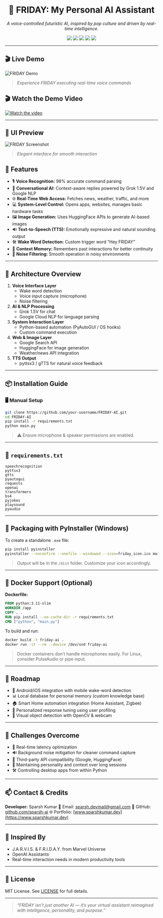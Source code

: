<h1 align="center">🤖 FRIDAY: My Personal AI Assistant</h1>
<p align="center"><i>A voice-controlled futuristic AI, inspired by pop culture and driven by real-time intelligence.</i></p>

<p align="center">
  <img src="https://img.shields.io/badge/AI_Model-Grok_1.5V-blueviolet" />
  <img src="https://img.shields.io/badge/Voice_Control-Enabled-brightgreen" />
  <img src="https://img.shields.io/badge/NLP-Google_Cloud-yellow" />
  <img src="https://img.shields.io/badge/Image_Generation-HuggingFace-orange" />
  <img src="https://img.shields.io/badge/Developer-Sparsh_Kumar-informational" />
</p>

---

## 🎬 Live Demo

![FRIDAY Demo](./demo.gif)
> _Experience FRIDAY executing real-time voice commands_

## 🎬 Watch the Demo Video

[![Watch the video](https://drive.google.com/file/d/1IOIc8asmq2cNte6Ir-y1-5AaKxfSk5qs/view?usp=sharing)](https://drive.google.com/file/d/1M22GnJC_LLLIqCboo-46GNkxMcOj9J72/view?usp=sharing)

---

## 📸 UI Preview

![FRIDAY Screenshot](./screenshot.png)
> _Elegant interface for smooth interaction_


## 🚀 Features

- 🎙️ **Voice Recognition:** 98% accurate command parsing
- 🧠 **Conversational AI:** Context-aware replies powered by Grok 1.5V and Google NLP
- 🌐 **Real-Time Web Access:** Fetches news, weather, traffic, and more
- 💻 **System-Level Control:** Opens apps, websites, manages basic hardware tasks
- 🖼️ **Image Generation:** Uses HuggingFace APIs to generate AI-based images
- 🔊 **Text-to-Speech (TTS):** Emotionally expressive and natural sounding output
- 🛠️ **Wake Word Detection:** Custom trigger word “Hey FRIDAY”
- 🧠 **Context Memory:** Remembers past interactions for better continuity
- 🔐 **Noise Filtering:** Smooth operation in noisy environments

---

## 🧠 Architecture Overview

1. **Voice Interface Layer**
   - Wake word detection
   - Voice input capture (microphone)
   - Noise filtering
2. **AI & NLP Processing**
   - Grok 1.5V for chat
   - Google Cloud NLP for language parsing
3. **System Interaction Layer**
   - Python-based automation (PyAutoGUI / OS hooks)
   - Custom command execution
4. **Web & Image Layer**
   - Google Search API
   - HuggingFace for image generation
   - Weather/news API integration
5. **TTS Output**
   - pyttsx3 / gTTS for natural voice feedback

---

## 📦 Installation Guide

### 🖥️ Manual Setup

```bash
git clone https://github.com/your-username/FRIDAY-AI.git
cd FRIDAY-AI
pip install -r requirements.txt
python main.py
````

> ⚠️ Ensure microphone & speaker permissions are enabled.

---

## 📄 `requirements.txt`

```text
speechrecognition
pyttsx3
gtts
pyautogui
requests
openai
transformers
bs4
pyjokes
playsound
pyaudio
```

---

## 🔧 Packaging with PyInstaller (Windows)

To create a standalone `.exe` file:

```bash
pip install pyinstaller
pyinstaller --noconfirm --onefile --windowed --icon=friday_icon.ico main.py
```

> Output will be in the `/dist` folder. Customize your icon accordingly.

---

## 🐳 Docker Support (Optional)

**Dockerfile:**

```Dockerfile
FROM python:3.11-slim
WORKDIR /app
COPY . .
RUN pip install --no-cache-dir -r requirements.txt
CMD ["python", "main.py"]
```

To build and run:

```bash
docker build -t friday-ai .
docker run -it --rm --device /dev/snd friday-ai
```

> Docker containers don’t handle microphones easily. For Linux, consider PulseAudio or pipe input.

---

## 🔮 Roadmap

* 📱 Android/iOS integration with mobile wake-word detection
* 📊 Local database for personal memory (custom knowledge base)
* 🏠 Smart Home automation integration (Home Assistant, Zigbee)
* 🧠 Personalized response tuning using user profiling
* 👀 Visual object detection with OpenCV & webcam

---

## 🧗 Challenges Overcome

* 🔄 Real-time latency optimization
* 🔊 Background noise mitigation for cleaner command capture
* 🧩 Third-party API compatibility (Google, HuggingFace)
* 💬 Maintaining personality and context over long sessions
* 🛠️ Controlling desktop apps from within Python

---

## 📫 Contact & Credits

**Developer:** Sparsh Kumar
📧 Email: [sparsh.devmail@gmail.com](mailto:sparshvk18dominate@gmail.com)
🔗 GitHub: [github.com/sparsh-ai](https://github.com/SparshVK)
🌐 Portfolio: [www.sparshkumar.dev](https://www.sparshkumar.dev)

---

## 🧠 Inspired By

* J.A.R.V.I.S. & F.R.I.D.A.Y. from Marvel Universe
* OpenAI Assistants
* Real-time interaction needs in modern productivity tools

---

## 📄 License

MIT License. See [LICENSE](LICENSE) for full details.

---

> *“FRIDAY isn’t just another AI — it’s your virtual assistant reimagined with intelligence, personality, and purpose.”*

```
